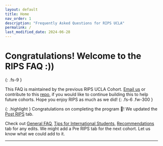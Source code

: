 ```yaml
---
layout: default
title: Home
nav_order: 1
description: "Frequently Asked Questions for RIPS UCLA"
permalink: /
last_modified_date: 2024-06-28
---
```


# Congratulations! Welcome to the RIPS FAQ :\)\)
{: .fs-9 }

This FAQ is maintained by the previous RIPS UCLA Cohort. [Email us](mailto:uclarips2023photos@gmail.com) or contribute to this [repo](https://github.com/rips-ucla-2023/rips-faq), if you would like to continue building this to help future cohorts. Hope you enjoy RIPS as much as we did!
{: .fs-6 .fw-300 }


{: .highlight }
Congratulations on completing the program 🎉! We updated the [Post RIPS](https://rips-ucla-2023.github.io/rips-faq/docs/post-RIPS/) tab.

Check out [General FAQ](https://rips-ucla-2023.github.io/rips-faq/docs/general/), [Tips for International Students](https://rips-ucla-2023.github.io/rips-faq/docs/international-students/), [Recommendations](https://rips-ucla-2023.github.io/rips-faq/docs/recommendations/) tab for any edits. We might add a Pre RIPS tab for the next cohort. Let us know what we could add to it.

----

